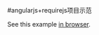 #angularjs+requirejs项目示范

See this example [in browser](http://www.startersquad.com/examples/angularjs-requirejs-2/).
